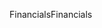 <span data-ttu-id="b8d7f-101">Financials</span><span class="sxs-lookup"><span data-stu-id="b8d7f-101">Financials</span></span>